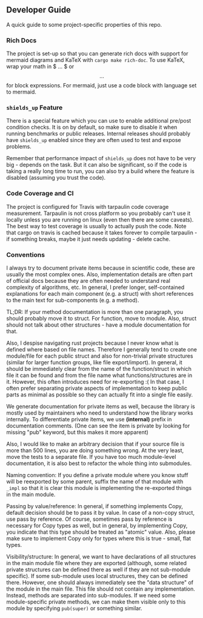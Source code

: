## Developer Guide

A quick guide to some project-specific properties of this repo.

### Rich Docs

The project is set-up so that you can generate rich docs with support for 
mermaid diagrams and KaTeX with `cargo make rich-doc`. To use KaTeX, wrap
your math in $ ... $ or $$ ... $$ for block expressions. For mermaid, just
use a code block with language set to mermaid.

### `shields_up` Feature

There is a special feature which you can use to enable additional pre/post
condition checks. It is on by default, so make sure to disable it when
running benchmarks or public releases. Internal releases should probably
have `shields_up` enabled since they are often used to test and expose problems.

Remember that performance impact of `shields_up` does not have to be very
big - depends on the task. But it can also be significant, so if the code is 
taking a really long time to run, you can also try a build where the feature 
is disabled (assuming you trust the code).

### Code Coverage and CI

The project is configured for Travis with tarpaulin code coverage measurement.
Tarpaulin is not cross platform so you probably can't use it locally unless 
you are running on linux (even then there are some caveats). The best way
to test coverage is usually to actually push the code. Note that cargo on 
travis is cached because it takes forever to compile tarpaulin - if
something breaks, maybe it just needs updating - delete cache. 

### Conventions

I always try to document private items because in scientific code, these
are usually the most complex ones. Also, implementation details are often
part of official docs because they are often needed to understand real
complexity of algorithms, etc. In general, I prefer longer, self-contained
explanations for each main component (e.g. a struct) with short
references to the main text for sub-components (e.g. a method).

TL;DR: If your method documentation is more than one paragraph, you should probably
move it to struct. For function, move to module. Also, struct should not
talk about other structures - have a module documentation for that.

Also, I despise navigating rust projects because I never know what is defined 
where based on file names. Therefore I generally tend to create one module/file 
for each public struct and also for non-trivial private structures (similar 
for larger function groups, like file export/import). In general, it should be 
immediately clear from the name of the function/struct in which file it can be found
and from the file name what functions/structures are in it. However, this often 
introduces need for re-exporting :( In that case, I often prefer separating 
private aspects of implementation to keep public parts as minimal as possible
so they can actually fit into a single file easily.

We generate documentation for private items as well, because the library is mostly
used by maintainers who need to understand how the library works internally. 
To differentiate private items, we use **(internal)** prefix in documentation comments.
(One can see the item is private by looking for missing "pub" keyword, but this
makes it more apparent) 

Also, I would like to make an arbitrary decision that if your source file is more than 
500 lines, you are doing something wrong. At the very least, move the tests to a separate
file. If you have too much module-level documentation, it is also best to refactor
the whole thing into submodules.

Naming convention: If you define a private module where you know stuff will be reexported 
by some parent, suffix the name of that module with `_impl` so that it is clear this module
is implementing the re-exported things in the main module.

Passing by value/reference: In general, if something implements Copy, default
decision should be to pass it by value. In case of a non-copy struct, use pass by
reference. Of course, sometimes pass by reference is necessary for Copy types as well,
but in general, by implementing Copy, you indicate that this type should be treated
as "atomic" value. Also, please make sure to implement Copy only for types where this
is true - small, flat types.

Visibility/structure: In general, we want to have declarations of all structures in the 
main module file where they are exported (although, some related private structures
can be defined there as well if they are not sub-module specific). If some sub-module 
uses local structures, they can be defined there. However, one should always immediately
see the "data structure" of the module in the main file. This file should not contain any 
implementation. Instead, methods are separated into sub-modules. If we need some
module-specific private methods, we can make them visible only to this module by specifying
`pub(super)` or something similar.